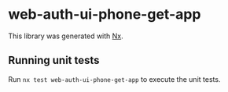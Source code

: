 # web-auth-ui-phone-get-app

This library was generated with [Nx](https://nx.dev).

## Running unit tests

Run `nx test web-auth-ui-phone-get-app` to execute the unit tests.
